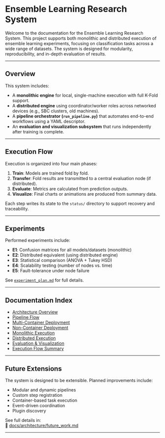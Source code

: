 # Ensemble Learning Research System

Welcome to the documentation for the Ensemble Learning Research System. This project supports both monolithic and distributed execution of ensemble learning experiments, focusing on classification tasks across a wide range of datasets. The system is designed for modularity, reproducibility, and in-depth evaluation of results.

---

## Overview

This system includes:

- A **monolithic engine** for local, single-machine execution with full K-Fold support.
- A **distributed engine** using coordinator/worker roles across networked devices (e.g., SBC clusters, old machines).
- A **pipeline orchestrator (`run_pipeline.py`)** that automates end-to-end workflows using a YAML descriptor.
- An **evaluation and visualization subsystem** that runs independently after training is complete.

---

## Execution Flow

Execution is organized into four main phases:

1. **Train**: Models are trained fold by fold.
2. **Transfer**: Fold results are transmitted to a central evaluation node (if distributed).
3. **Evaluate**: Metrics are calculated from prediction outputs.
4. **Visualize**: Final charts or animations are produced from summary data.

Each step writes its state to the `status/` directory to support recovery and traceability.

---

## Experiments

Performed experiments include:

- **E1**: Confusion matrices for all models/datasets (monolithic)
- **E2**: Distributed equivalent (using distributed engine)
- **E3**: Statistical comparison (ANOVA + Tukey HSD)
- **E4**: Scalability testing (number of nodes vs. time)
- **E5**: Fault-tolerance under node failure

See [`experiment_plan.md`](../experiments/experiment_plan.md) for full details.

---

## Documentation Index

- [Architecture Overview](./architecture/overview.md)
- [Pipeline Flow](./architecture/pipeline.md)
- [Multi-Container Deployment](./architecture/non_container_deployment.md)
- [Non-Container Deployment](./architecture/non_container_deployment.md)
- [Monolithic Execution](./modules/monolithic.md)
- [Distributed Execution](./modules/distributed.md)
- [Evaluation & Visualization](./modules/evaluation.md)
- [Execution Flow Summary](./usage/execution_flow.md)

---

## Future Extensions

The system is designed to be extensible. Planned improvements include:

- Modular and dynamic pipelines
- Custom step registration
- Container-based task execution
- Event-driven coordination
- Plugin discovery

See full details in:  
📄 [docs/architecture/future_work.md](./architecture/future_work.md)

---
